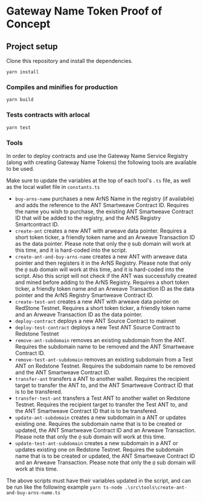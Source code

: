 # Gateway Name Token Proof of Concept

## Project setup
Clone this repository and install the dependencies.  
```
yarn install
```

### Compiles and minifies for production
```
yarn build
```

### Tests contracts with arlocal
```
yarn test
```

### Tools
In order to deploy contracts and use the Gateway Name Service Registry (along with creating Gateway Name Tokens) the following tools are available to be used. 

Make sure to update the variables at the top of each tool's `.ts` file, as well as the local wallet file in `constants.ts`  

- `buy-arns-name` purchases a new ArNS Name in the registry (if availabile) and adds the reference to the ANT Smartweave Contract ID.  Requires the name you wish to purchase, the existing ANT Smartweave Contract ID that will be added to the registry, and the ArNS Registry Smartcontract ID.
- `create-ant` creates a new ANT with arweave data pointer.  Requires a short token ticker, a friendly token name and an Arweave Transaction ID as the data pointer.  Please note that only the `@` sub domain will work at this time, and it is hard-coded into the script.
- `create-ant-and-buy-arns-name` creates a new ANT with arweave data pointer and then registers it in the ArNS Registry.   Please note that only the `@` sub domain will work at this time, and it is hard-coded into the script.  Also this script will not check if the ANT was successfully created and mined before adding to the ArNS Registry.  Requires a short token ticker, a friendly token name and an Arweave Transaction ID as the data pointer and the ArNS Registry Smartweave Contract ID.
- `create-test-ant` creates a new ANT with arweave data pointer on RedStone Testnet.  Requires a short token ticker, a friendly token name and an Arweave Transaction ID as the data pointer.
- `deploy-contract` deploys a new ANT Source Contract to mainnet  
- `deploy-test-contract` deploys a new Test ANT Source Contract to Redstone Testnet  
- `remove-ant-subdomain` removes an existing subdomain from the ANT.  Requires the subdomain name to be removed and the ANT Smartweave Contract ID.
- `remove-test-ant-subdomain` removes an existing subdomain from a Test ANT on Redstone Testnet.  Requires the subdomain name to be removed and the ANT Smartweave Contract ID.
- `transfer-ant` transfers a ANT to another wallet.  Requires the recipient target to transfer the ANT to, and the ANT Smartweave Contract ID that is to be transfered.
- `transfer-test-ant` transfers a Test ANT to another wallet on Redstone Testnet.  Requires the recipient target to transfer the Test ANT to, and the ANT Smartweave Contract ID that is to be transfered.
- `update-ant-subdomain` creates a new subdomain in a ANT or updates existing one.  Requires the subdomain name that is to be created or updated, the ANT Smartweave Contract ID and an Arweave Transaction.  Please note that only the `@` sub domain will work at this time.
- `update-test-ant-subdomain` creates a new subdomain in a ANT or updates existing one on Redstone Testnet.  Requires the subdomain name that is to be created or updated, the ANT Smartweave Contract ID and an Arweave Transaction.  Please note that only the `@` sub domain will work at this time.

The above scripts must have their variables updated in the script, and can be run like the following example
`yarn ts-node .\src\tools\create-ant-and-buy-arns-name.ts`


